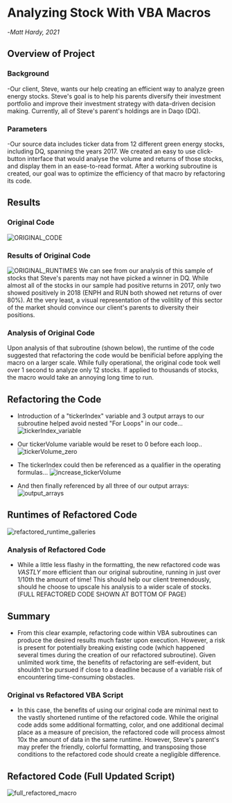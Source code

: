 # Analyzing Stock With VBA Macros

-*Matt Hardy, 2021*

## Overview of Project

### Background

-Our client, Steve, wants our help creating an efficient way to analyze green energy stocks.  Steve's goal is to help his parents diversify their investment portfolio and improve their investment strategy with data-driven decision making.  Currently, all of Steve's parent's holdings are in Daqo (DQ).  

### Parameters

-Our source data includes ticker data from 12 different green energy stocks, including DQ, spanning the years 2017.  We created an easy to use click-button interface that would analyse the volume and returns of those stocks, and display them in an ease-to-read format. After a working subroutine is created, our goal was to optimize the efficiency of that macro by refactoring its code. 

## Results

### Original Code

![ORIGINAL_CODE](https://github.com/ZeroDarkHardy/stock-analysis/blob/main/Resources/full_original_code.PNG)

### Results of Original Code

![ORIGINAL_RUNTIMES](https://github.com/ZeroDarkHardy/stock-analysis/blob/main/Resources/original_runtime_gallery.png)
We can see from our analysis of this sample of stocks that Steve's parents may not have picked a winner in DQ.  While almost all of the stocks in our sample had positive returns in 2017, only two showed positively in 2018 (ENPH and RUN both showed net returns of over 80%).  At the very least, a visual representation of the volitility of this sector of the market should convince our client's parents to diversity their positions.

### Analysis of Original Code

Upon analysis of that subroutine (shown below), the runtime of the code suggested that refactoring the code would be benificial before applying the macro on a larger scale.  While fully operational, the original code took well over 1 second to analyze only 12 stocks.  If applied to thousands of stocks, the macro would take an annoying long time to run.

## Refactoring the Code

- Introduction of a "tickerIndex" variable and 3 output arrays to our subroutine helped avoid nested "For Loops" in our code...
![tickerIndex_variable](https://github.com/ZeroDarkHardy/stock-analysis/blob/main/Resources/steps1a_1b.PNG)
  
- Our tickerVolume variable would be reset to 0 before each loop..
![tickerVolume_zero](https://github.com/ZeroDarkHardy/stock-analysis/blob/main/Resources/steps2a_2b.PNG)

- The tickerIndex could then be referenced as a qualifier in the operating formulas...
![increase_tickerVolume](https://github.com/ZeroDarkHardy/stock-analysis/blob/main/Resources/steps3a_3b_3c_3d.PNG)

- And then finally referenced by all three of our output arrays:
![output_arrays](https://github.com/ZeroDarkHardy/stock-analysis/blob/main/Resources/steps4.PNG)

## Runtimes of Refactored Code

![refactored_runtime_galleries](https://github.com/ZeroDarkHardy/stock-analysis/blob/main/Resources/refactored_runtime_gallery.PNG)

### Analysis of Refactored Code

- While a little less flashy in the formatting, the new refactored code was *VASTLY* more efficient than our original subroutine, running in just over 1/10th the amount of time!  This should help our client tremendously, should he choose to upscale his analysis to a wider scale of stocks.  (FULL REFACTORED CODE SHOWN AT BOTTOM OF PAGE)

## Summary

- From this clear example, refactoring code within VBA subroutines can produce the desired results much faster upon execution.  However, a risk is present for potentially breaking existing code (which happened several times during the creation of our refactored subroutine).  Given unlimited work time, the benefits of refactoring are self-evident, but shouldn't be pursued if close to a deadline because of a variable risk of encountering time-consuming obstacles.

### Original vs Refactored VBA Script

- In this case, the benefits of using our original code are minimal next to the vastly shortened runtime of the refactored code.  While the original code adds some additional formatting, color, and one additional decimal place as a measure of precision, the refactored code will process almost 10x the amount of data in the same runtime.  However, Steve's parent's may prefer the friendly, colorful formatting, and transposing those conditions to the refactored code should create a negligible difference.

## Refactored Code (Full Updated Script)

![full_refactored_macro](https://github.com/ZeroDarkHardy/stock-analysis/blob/main/Resources/full_refactored_code.PNG)
